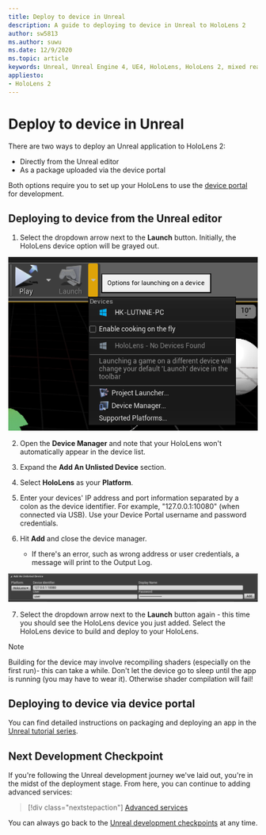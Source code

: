 ```yaml
---
title: Deploy to device in Unreal
description: A guide to deploying to device in Unreal to HoloLens 2
author: sw5813
ms.author: suwu
ms.date: 12/9/2020
ms.topic: article
keywords: Unreal, Unreal Engine 4, UE4, HoloLens, HoloLens 2, mixed reality, deploy to device, PC, documentation, mixed reality headset, windows mixed reality headset, virtual reality headset
appliesto:
- HoloLens 2
---
```



# Deploy to device in Unreal

There are two ways to deploy an Unreal application to HoloLens 2:
* Directly from the Unreal editor
* As a package uploaded via the device portal

Both options require you to set up your HoloLens to use the [device portal](../platform-capabilities-and-apis/using-the-windows-device-portal.md) for development.

## Deploying to device from the Unreal editor

1. Select the dropdown arrow next to the **Launch** button. Initially, the HoloLens device option will be grayed out.

![Launch dropdown options](images/unreal/launch-dropdown.png)

2. Open the **Device Manager** and note that your HoloLens won't automatically appear in the device list.

3. Expand the **Add An Unlisted Device** section.

4. Select **HoloLens** as your **Platform**.

5. Enter your devices' IP address and port information separated by a colon as the device identifier. For example, "127.0.0.1:10080" (when connected via USB). Use your Device Portal username and password credentials.

6. Hit **Add** and close the device manager.
    * If there's an error, such as wrong address or user credentials, a message will print to the Output Log.

![Adding an unlisted device](images/unreal/add-unlisted-device.png)

7. Select the dropdown arrow next to the **Launch** button again - this time you should see the HoloLens device you just added. Select the HoloLens device to build and deploy to your HoloLens.

>[!NOTE]
>Building for the device may involve recompiling shaders (especially on the first run)- this can take a while. Don't let the device go to sleep until the app is running (you may have to wear it). Otherwise shader compilation will fail!

## Deploying to device via device portal

You can find detailed instructions on packaging and deploying an app in the [Unreal tutorial series](tutorials/unreal-uxt-ch6.md#packaging-and-deploying-the-app-via-device-portal).

## Next Development Checkpoint

If you're following the Unreal development journey we've laid out, you're in the midst of the deployment stage. From here, you can continue to adding advanced services:

> [!div class="nextstepaction"]
> [Advanced services](unreal-development-overview.md#5-adding-services)

You can always go back to the [Unreal development checkpoints](unreal-development-overview.md#4-streaming-and-deploying-to-a-device) at any time.
